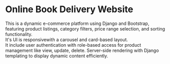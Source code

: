 # Online Book Delivery Website 

This is a dynamic e-commerce platform using Django and Bootstrap, featuring product listings, category filters, price 
range selection, and sorting functionality.  
It's UI is responsivewith a carousel and card-based layout.  
It include user authentication with role-based access for product management like view, update, delete. 
Server-side rendering with Django templating to display dynamic content efficiently.      
